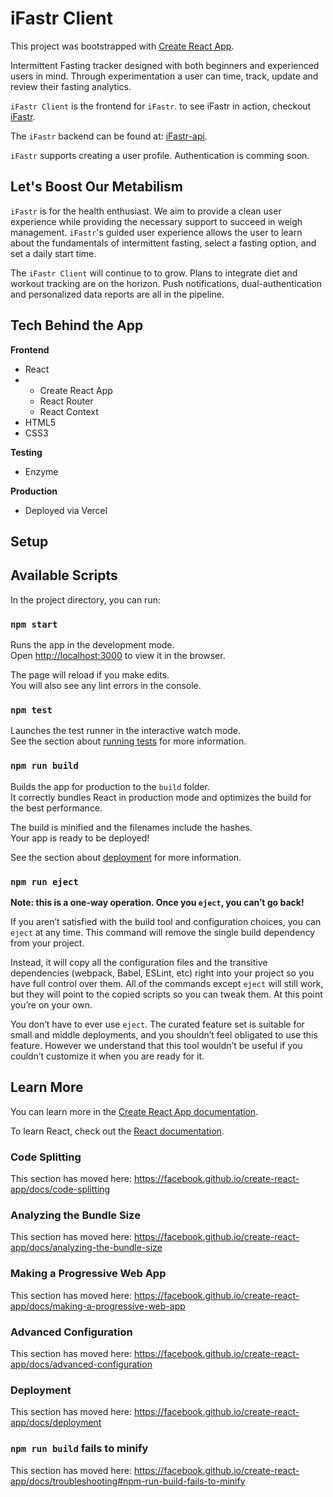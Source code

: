 # iFastr Client

This project was bootstrapped with [Create React App](https://github.com/facebook/create-react-app).

Intermittent Fasting tracker designed with both beginners and experienced users in mind. Through experimentation a user can time, track, update and review their fasting analytics. 

```iFastr Client``` is the frontend for ```iFastr```. to see iFastr in action, checkout <a href=''>iFastr</a>.

The ```iFastr``` backend can be found at: <a href=''>iFastr-api</a>.

```iFastr``` supports creating a user profile. Authentication is comming soon.

## Let's Boost Our Metabilism

```iFastr``` is for the health enthusiast. We aim to provide a clean user experience while providing the necessary support to succeed in weigh management. ```iFastr```'s guided user experience allows the user to learn about the fundamentals of intermittent fasting, select a fasting option, and set a daily start time. 

The ```iFastr Client``` will continue to to grow. Plans to integrate diet and workout tracking are on the horizon. Push notifications, dual-authentication and personalized data reports are all in the pipeline. 

## Tech Behind the App

<strong>Frontend</strong>
<ul>
<li>React</li>
<li><ul>
<li>Create React App</li>
<li>React Router</li>
<li>React Context</li>
</ul></li>
<li>HTML5</li>
<li>CSS3</li>
</ul>

<strong>Testing</strong>
<ul>
<li>Enzyme</li>
</ul>

<strong>Production</strong>
<ul>
<li>Deployed via Vercel</li>
</ul>

## Setup



## Available Scripts

In the project directory, you can run:

### `npm start`

Runs the app in the development mode.<br />
Open [http://localhost:3000](http://localhost:3000) to view it in the browser.

The page will reload if you make edits.<br />
You will also see any lint errors in the console.

### `npm test`

Launches the test runner in the interactive watch mode.<br />
See the section about [running tests](https://facebook.github.io/create-react-app/docs/running-tests) for more information.

### `npm run build`

Builds the app for production to the `build` folder.<br />
It correctly bundles React in production mode and optimizes the build for the best performance.

The build is minified and the filenames include the hashes.<br />
Your app is ready to be deployed!

See the section about [deployment](https://facebook.github.io/create-react-app/docs/deployment) for more information.

### `npm run eject`

**Note: this is a one-way operation. Once you `eject`, you can’t go back!**

If you aren’t satisfied with the build tool and configuration choices, you can `eject` at any time. This command will remove the single build dependency from your project.

Instead, it will copy all the configuration files and the transitive dependencies (webpack, Babel, ESLint, etc) right into your project so you have full control over them. All of the commands except `eject` will still work, but they will point to the copied scripts so you can tweak them. At this point you’re on your own.

You don’t have to ever use `eject`. The curated feature set is suitable for small and middle deployments, and you shouldn’t feel obligated to use this feature. However we understand that this tool wouldn’t be useful if you couldn’t customize it when you are ready for it.

## Learn More

You can learn more in the [Create React App documentation](https://facebook.github.io/create-react-app/docs/getting-started).

To learn React, check out the [React documentation](https://reactjs.org/).

### Code Splitting

This section has moved here: https://facebook.github.io/create-react-app/docs/code-splitting

### Analyzing the Bundle Size

This section has moved here: https://facebook.github.io/create-react-app/docs/analyzing-the-bundle-size

### Making a Progressive Web App

This section has moved here: https://facebook.github.io/create-react-app/docs/making-a-progressive-web-app

### Advanced Configuration

This section has moved here: https://facebook.github.io/create-react-app/docs/advanced-configuration

### Deployment

This section has moved here: https://facebook.github.io/create-react-app/docs/deployment

### `npm run build` fails to minify

This section has moved here: https://facebook.github.io/create-react-app/docs/troubleshooting#npm-run-build-fails-to-minify
